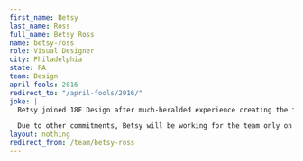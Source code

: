 ```yaml
---
first_name: Betsy
last_name: Ross
full_name: Betsy Ross
name: betsy-ross
role: Visual Designer
city: Philadelphia
state: PA
team: Design
april-fools: 2016
redirect_to: "/april-fools/2016/"
joke: |
  Betsy joined 18F Design after much-heralded experience creating the flag of the United States of America. An anonymous source at the White House called Betsy's hiring "the most USA thing to ever happen." Her priority project at 18F will be the U.S. Web Design Standards.

  Due to other commitments, Betsy will be working for the team only on April 1st. If you'd like to join Betsy (and not just for April 1) you can <a href="https://pages.18f.gov/joining-18f/">see all of our openings and learn more about working at 18F</a>.)
layout: nothing
redirect_from: /team/betsy-ross
---
```

